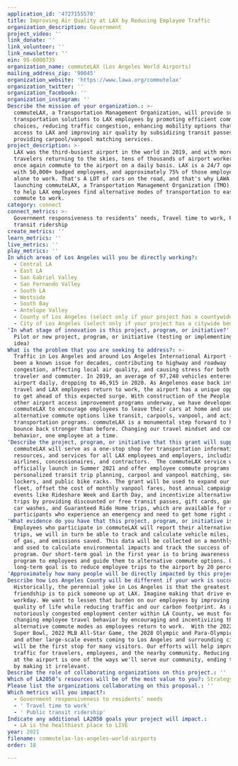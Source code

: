 ```yaml
---
application_id: '4727155570'
title: Improving Air Quality at LAX by Reducing Employee Traffic
organization_description: Government
project_video: ''
link_donate: ''
link_volunteer: ''
link_newsletter: ''
ein: 95-6000735
organization_name: commuteLAX (Los Angeles World Airports)
mailing_address_zip: '90045'
organization_website: 'https://www.lawa.org/commutelax'
organization_twitter: ''
organization_facebook: ''
organization_instagram: ''
Describe the mission of your organization.: >-
  commuteLAX, a Transportation Management Organization, will provide sustainable
  transportation solutions to LAX employees by promoting efficient commute
  choices, reducing traffic congestion, enhancing mobility options that increase
  access to LAX and improving air quality by subsidizing transit passes and
  providing carpool/vanpool matching services. 
project_description: >-
  LAX was the third-busiest airport in the world in 2019, and with more
  travelers returning to the skies, tens of thousands of airport workers will
  once again commute to the airport on a daily basis. LAX is a 24/7 operation
  with 50,000+ badged employees, and approximately 75% of those employees drive
  alone to work. That's A LOT of cars on the road, and that's why LAWA is
  launching commuteLAX, a Transportation Management Organization (TMO) designed
  to help LAX employees find alternative modes of transportation to ease their
  commute to work. 
category: connect
connect_metrics: >-
  Government responsiveness to residents’ needs, Travel time to work, Public
  transit ridership
create_metrics: ''
learn_metrics: ''
live_metrics: ''
play_metrics: ''
In which areas of Los Angeles will you be directly working?:
  - Central LA
  - East LA
  - San Gabriel Valley
  - San Fernando Valley
  - South LA
  - Westside
  - South Bay
  - Antelope Valley
  - County of Los Angeles (select only if your project has a countywide benefit)
  - City of Los Angeles (select only if your project has a citywide benefit)
'In what stage of innovation is this project, program, or initiative?': >-
  Pilot or new project, program, or initiative (testing or implementing a new
  idea)
What is the problem that you are seeking to address?: >-
  Traffic in Los Angeles and around Los Angeles International Airport (LAX) has
  been a known issue for decades, contributing to highway and roadway
  congestion, affecting local air quality, and causing stress for both the
  traveler and commuter. In 2019, an average of 97,248 vehicles entered the
  airport daily, dropping to 46,915 in 2020. As Angelenos ease back into air
  travel and LAX employees return to work, the airport has a unique opportunity
  to get ahead of this expected surge. With construction of the People Mover and
  other airport access improvement programs underway, we have developed
  commuteLAX to encourage employees to leave their cars at home and use
  alternative commute options like transit, carpools, vanpool, and active
  transportation programs. commuteLAX is a monumental step forward to help LAX
  bounce back stronger than before. Changing our travel mindset and commute
  behavior, one employee at a time.  
'Describe the project, program, or initiative that this grant will support to address the problem identified.': >-
  commuteLAX will serve as a one-stop shop for transportation information,
  resources, and services for all LAX employees and employers, including
  airlines, concessionaires, and contractors.  The commuteLAX service will
  officially launch in Summer 2021 and offer employee commute programs such as
  personalized transit trip planning, carpool and vanpool matching, secure bike
  lockers, and public bike racks. The grant will be used to expand our vanpool
  fleet, offset the cost of monthly vanpool fares, host annual campaigns for
  events like Rideshare Week and Earth Day, and incentivize alternative commute
  trips by providing discounted or free transit passes, gift cards, gas cards,
  car washes, and Guaranteed Ride Home trips, which are available for commuteLAX
  participants who experience an emergency and need to get home right away. 
'What evidence do you have that this project, program, or initiative is or will be successful, and how will you define and measure success?': >-
  Employees who participate in commuteLAX will report their alternative commute
  trips, we will in turn be able to track and calculate vehicle miles, gallons
  of gas, and emissions saved. This data will be collected on a monthly basis
  and used to calculate environmental impacts and track the success of the
  program. Our short-term goal in the first year is to bring awareness of the
  program to employees and guide them to alternative commute options. Our
  long-term goal is to reduce employee trips to the airport by 20 percent. 
'Approximately how many people will be directly impacted by this project, program, or initiative?': '50000'
Describe how Los Angeles County will be different if your work is successful.: >-
  Historically, the perennial joke in Los Angeles is that the greatest act of
  friendship is to pick someone up at LAX. Imagine making that drive every
  workday. We want to lessen that burden on our employees by improving their
  quality of life while reducing traffic and our carbon footprint. As a
  notoriously congested employment center within LA County, we must focus on
  changing employee travel behavior by encouraging and incentivizing the use of
  alternative commute modes as employees return to work.  With the 2022 NFL
  Super Bowl, 2022 MLB All-Star Game, the 2028 Olympic and Para-Olympic Games,
  and other large-scale events coming to Los Angeles and surrounding cities, LAX
  will be the first stop for many visitors. Our efforts will help improve
  traffic for travelers, employees, and the nearby community. Reducing traffic
  at the airport is one of the ways we'll serve our community, ending the joke
  by making it irrelevant. 
Describe the role of collaborating organizations on this project.: ''
Which of LA2050’s resources will be of the most value to you?: Strategy assistance and implementation
Please list the organizations collaborating on this proposal.: ''
Which metrics will you impact?:
  - Government responsiveness to residents’ needs
  - ' Travel time to work'
  - ' Public transit ridership'
Indicate any additional LA2050 goals your project will impact.:
  - LA is the healthiest place to LIVE
year: 2021
filename: commutelax-los-angeles-world-airports
order: 18

---
```

